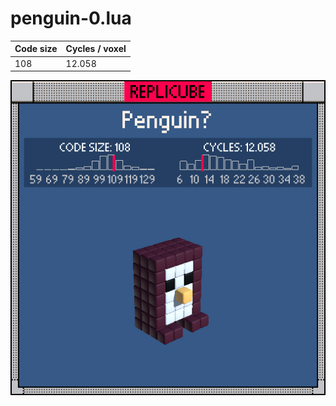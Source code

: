 # penguin-0.lua

| Code size | Cycles / voxel |
| --------- | -------------- |
| 108       | 12.058         |

![](penguin-0.png)
